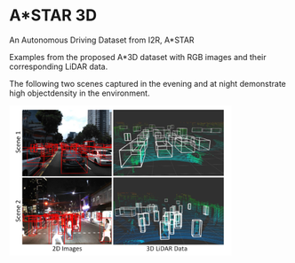 # A*STAR 3D
An Autonomous Driving Dataset from I2R, A*STAR

Examples from the proposed A*3D dataset with RGB images and their corresponding LiDAR data. 

The following two scenes captured in the evening and at night demonstrate high objectdensity in the environment.

<img src="images/Example.png" width="400"/>
